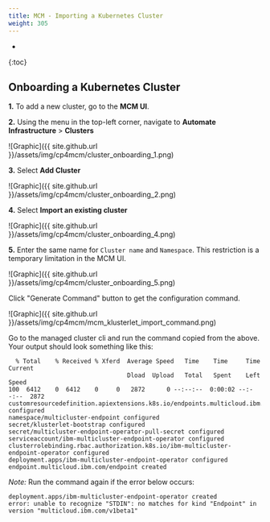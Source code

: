 ```yaml
---
title: MCM - Importing a Kubernetes Cluster
weight: 305
---
```

- 
{:toc}

## Onboarding a Kubernetes Cluster

**1.** To add a new cluster, go to the **MCM UI**.

**2.** Using the menu in the top-left corner, navigate to **Automate Infrastructure** > **Clusters** 

![Graphic]({{ site.github.url }}/assets/img/cp4mcm/cluster_onboarding_1.png)

**3.** Select **Add Cluster**

![Graphic]({{ site.github.url }}/assets/img/cp4mcm/cluster_onboarding_2.png)

**4.** Select **Import an existing cluster**

![Graphic]({{ site.github.url }}/assets/img/cp4mcm/cluster_onboarding_4.png)

**5.** Enter the same name for `Cluster name` and `Namespace`. This restriction is a temporary limitation in the MCM UI.

![Graphic]({{ site.github.url }}/assets/img/cp4mcm/cluster_onboarding_5.png)

Click "Generate Command" button to get the configuration command.

![Graphic]({{ site.github.url }}/assets/img/cp4mcm/mcm_klusterlet_import_command.png)

Go to the managed cluster cli and run the command copied from the above. Your output should look something like this:

```
  % Total    % Received % Xferd  Average Speed   Time    Time     Time  Current
                                 Dload  Upload   Total   Spent    Left  Speed
100  6412    0  6412    0     0   2872      0 --:--:--  0:00:02 --:--:--  2872
customresourcedefinition.apiextensions.k8s.io/endpoints.multicloud.ibm.com configured
namespace/multicluster-endpoint configured
secret/klusterlet-bootstrap configured
secret/multicluster-endpoint-operator-pull-secret configured
serviceaccount/ibm-multicluster-endpoint-operator configured
clusterrolebinding.rbac.authorization.k8s.io/ibm-multicluster-endpoint-operator configured
deployment.apps/ibm-multicluster-endpoint-operator configured
endpoint.multicloud.ibm.com/endpoint created

```

*Note:* Run the command again if the error below occurs:

```
deployment.apps/ibm-multicluster-endpoint-operator created
error: unable to recognize "STDIN": no matches for kind "Endpoint" in version "multicloud.ibm.com/v1beta1"
```
